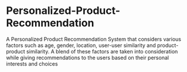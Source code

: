 # Personalized-Product-Recommendation
A Personalized Product Recommendation System that considers various factors such as age, gender, location, user-user similarity and product-product similarity. A blend of these factors are taken into consideration while giving recommendations to the users based on their personal interests and choices
